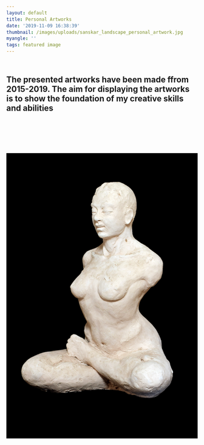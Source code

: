 ```yaml
---
layout: default
title: Personal Artworks
date: '2019-11-09 16:38:39'
thumbnail: /images/uploads/sanskar_landscape_personal_artwork.jpg
myangle: ''
tags: featured image
---
```

## <br>The presented artworks have been made ffrom 2015-2019. The aim for displaying the artworks is to show the foundation of my creative skills and abilities 



<br>

<br>



### <u>

![]()

![Textured sculpture of a woman ](/images/uploads/sanskar_woman_of_the_century_2_personal_artwork.jpg "Textured sculpture of a woman ")
